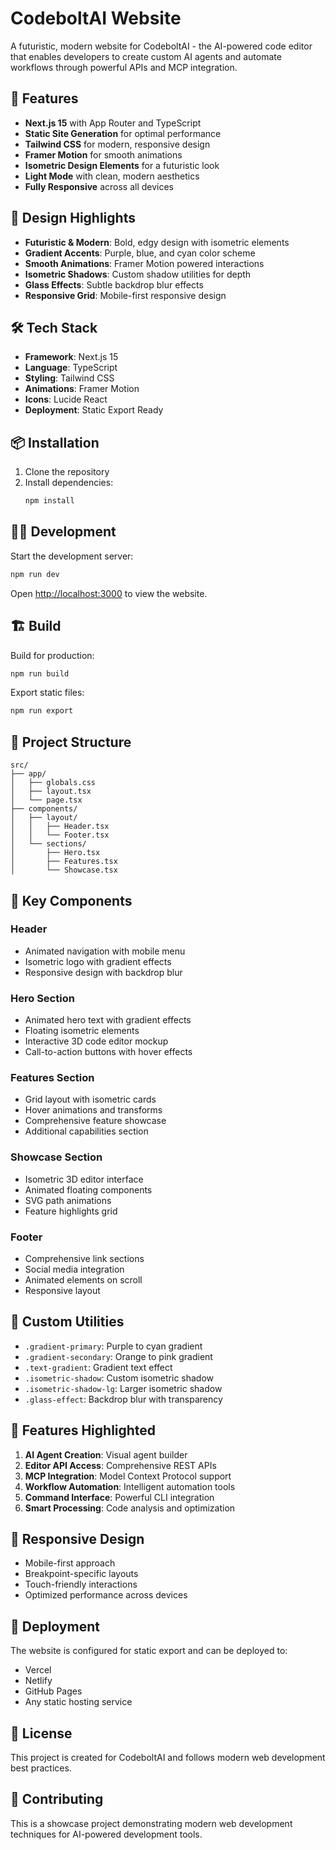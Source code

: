 # CodeboltAI Website

A futuristic, modern website for CodeboltAI - the AI-powered code editor that enables developers to create custom AI agents and automate workflows through powerful APIs and MCP integration.

## 🚀 Features

- **Next.js 15** with App Router and TypeScript
- **Static Site Generation** for optimal performance
- **Tailwind CSS** for modern, responsive design
- **Framer Motion** for smooth animations
- **Isometric Design Elements** for a futuristic look
- **Light Mode** with clean, modern aesthetics
- **Fully Responsive** across all devices

## 🎨 Design Highlights

- **Futuristic & Modern**: Bold, edgy design with isometric elements
- **Gradient Accents**: Purple, blue, and cyan color scheme
- **Smooth Animations**: Framer Motion powered interactions
- **Isometric Shadows**: Custom shadow utilities for depth
- **Glass Effects**: Subtle backdrop blur effects
- **Responsive Grid**: Mobile-first responsive design

## 🛠️ Tech Stack

- **Framework**: Next.js 15
- **Language**: TypeScript
- **Styling**: Tailwind CSS
- **Animations**: Framer Motion
- **Icons**: Lucide React
- **Deployment**: Static Export Ready

## 📦 Installation

1. Clone the repository
2. Install dependencies:
   ```bash
   npm install
   ```

## 🏃‍♂️ Development

Start the development server:
```bash
npm run dev
```

Open [http://localhost:3000](http://localhost:3000) to view the website.

## 🏗️ Build

Build for production:
```bash
npm run build
```

Export static files:
```bash
npm run export
```

## 📁 Project Structure

```
src/
├── app/
│   ├── globals.css
│   ├── layout.tsx
│   └── page.tsx
├── components/
│   ├── layout/
│   │   ├── Header.tsx
│   │   └── Footer.tsx
│   └── sections/
│       ├── Hero.tsx
│       ├── Features.tsx
│       └── Showcase.tsx
```

## 🎯 Key Components

### Header
- Animated navigation with mobile menu
- Isometric logo with gradient effects
- Responsive design with backdrop blur

### Hero Section
- Animated hero text with gradient effects
- Floating isometric elements
- Interactive 3D code editor mockup
- Call-to-action buttons with hover effects

### Features Section
- Grid layout with isometric cards
- Hover animations and transforms
- Comprehensive feature showcase
- Additional capabilities section

### Showcase Section
- Isometric 3D editor interface
- Animated floating components
- SVG path animations
- Feature highlights grid

### Footer
- Comprehensive link sections
- Social media integration
- Animated elements on scroll
- Responsive layout

## 🎨 Custom Utilities

- `.gradient-primary`: Purple to cyan gradient
- `.gradient-secondary`: Orange to pink gradient
- `.text-gradient`: Gradient text effect
- `.isometric-shadow`: Custom isometric shadow
- `.isometric-shadow-lg`: Larger isometric shadow
- `.glass-effect`: Backdrop blur with transparency

## 🌟 Features Highlighted

1. **AI Agent Creation**: Visual agent builder
2. **Editor API Access**: Comprehensive REST APIs
3. **MCP Integration**: Model Context Protocol support
4. **Workflow Automation**: Intelligent automation tools
5. **Command Interface**: Powerful CLI integration
6. **Smart Processing**: Code analysis and optimization

## 📱 Responsive Design

- Mobile-first approach
- Breakpoint-specific layouts
- Touch-friendly interactions
- Optimized performance across devices

## 🚀 Deployment

The website is configured for static export and can be deployed to:
- Vercel
- Netlify
- GitHub Pages
- Any static hosting service

## 📄 License

This project is created for CodeboltAI and follows modern web development best practices.

## 🤝 Contributing

This is a showcase project demonstrating modern web development techniques for AI-powered development tools.
